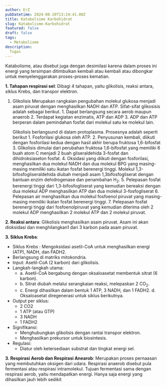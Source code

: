 ```yaml
---
author: ErZ
pubDatetime: 2024-08-20T13:24:41.00Z
title: Katabolsime Karbohidrat
slug: Katabolisme-Karbohidrat
featured: false
draft: false
tags:
  - Metabolisme
description:
  Tugas
---
```

Katabolisme, atau disebut juga dengan desimilasi karena dalam proses ini energi yang tersimpan ditimbulkan kembali atau kembali atau dibongkar untuk menyelenggarakan proses-proses kematian.

**1. Tahapan respirasi sel**:
	Dibagi 4 tahapan, yaitu glikolisis, reaksi antara, siklus Krebs, dan transpor elektron.
	
1. Glikolisis
	Merupakan rangkaian pengubahan molekul glukosa menjadi asam piruvat dengan menghasilkan NADH dan ATP. Sifat-sifat glikosisis adalah sebagai berikut.
		1. Dapat berlangsung secara aerob maupun anaerob
		2. Terdapat kegiatan enzimatis, ATP dan ADP
		3. ADP dan ATP berperan dalam pemindahan fosfat dari molekul satu ke molekul lain.
	
	Glikolisis berlangsund di dalam protoplasma. Prosesnya adalah seperti berikut
		1. Fosforilasi glukosa oleh ATP.
		2. Penyusunan kembali, diikuti dengan fosforilasi kedua dengan hasil akhir berupa fruktosa 1,6-bifosfat
		3. Glikolisis dimulai dari perubahan fruktosa 1,6-bifosfat yang memiliki 6 buah atom C menjadi 2 buah gliseraldehida 3-fosfat dan dihidroksiaseton fosfat.
		4. Oksidasi yang diikuti dengan fosforilasi, menghasilkan dua molekul NADH dan dua molekul BPG yang masing-masing memiliki satu ikatan fosfat berenergi tinggi. Molekul 1,3-bifosfogliseraldehida diubah menjadi asam 1,3bifosfogliserat dengan bantuan enzim dehidrogenase dan penambahan H<sub>2</sub>.
		5. Pelepasan fosfat berenergi tinggi dari 1,3-bifosfogliserat yang kemudian bereaksi dengan dua molekul ADP menghasilkan ATP dan dua molekul 3-fosfogliserat
		6. Pelepasan air menghasilkan dua molekul fosfoenol piruvat yang masing-masing memiliki ikatan fosfat berenergi tinggi.
		7. Pelepasan fosfat berenergi tinggi dari fosfoenolpiruvat yang kemudian diterima oleh 2 molekul ADP menghasilkan 2 molekul ATP dan 2 molekul piruvat.

**2. Reaksi antara**:
	Glikolisis menghasilkan asam piruvat. Asam ini akan dioksidasi dan menghilangkan1 dari 3 karbon pada asam piruvat.

**3. Siklus Krebs**:
- Siklus Krebs : Mengoksidasi asetil-CoA untuk menghasilkan energi (ATP), NADH, dan FADH2.
- Berlangsung di matriks mitokondria.
- Input: Asetil-CoA (2 karbon) dari glikolisis.
- Langkah-langkah utama: 
	- a. Asetil-CoA bergabung dengan oksaloasetat membentuk sitrat (6 karbon). 
	- b. Sitrat diubah melalui serangkaian reaksi, melepaskan 2 CO<sub>2</sub>.
	- c. Energi dihasilkan dalam bentuk 1 ATP, 3 NADH, dan 1 FADH2. d. Oksaloasetat diregenerasi untuk siklus berikutnya.
- Output per siklus:
    - 2 CO2
    - 1 ATP (atau GTP)
    - 3 NADH
    - 1 FADH2
- Signifikansi:
    - Menghubungkan glikolisis dengan rantai transpor elektron.
    - Menghasilkan prekursor untuk biosintesis.
- Regulasi:
    - Diatur oleh ketersediaan substrat dan tingkat energi sel.

**3. Respirasi Aerob dan Respirasi Anearob**:
	Merupakan proses pernaasan yang membutuhkan oksigen dari udara.
	Respirasi anaerob disebut pula fermentasi atau respirasi intramolekul. Tujuan fermentasi sama dengan respirasi aerob, yaitu mendapatkan energi. Hanya saja energi yang dihasilkan jauh lebih sedikit